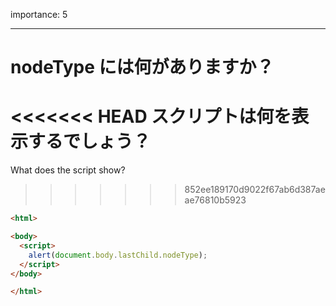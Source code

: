 importance: 5

---

# nodeType には何がありますか？

<<<<<<< HEAD
スクリプトは何を表示するでしょう？
=======
What does the script show?
>>>>>>> 852ee189170d9022f67ab6d387aeae76810b5923

```html
<html>

<body>
  <script>
    alert(document.body.lastChild.nodeType);
  </script>
</body>

</html>
```
